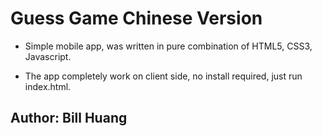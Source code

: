 # Guess Game Chinese Version

- Simple mobile app, was written in pure combination of HTML5, CSS3, Javascript.

- The app completely work on client side, no install required, just run index.html.

## Author: Bill Huang
